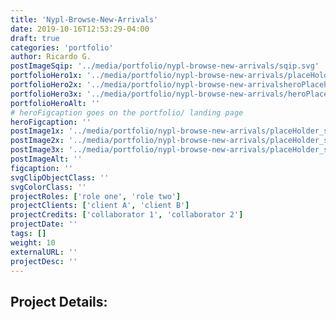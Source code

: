```yaml
---
title: 'Nypl-Browse-New-Arrivals'
date: 2019-10-16T12:53:29-04:00
draft: true
categories: 'portfolio'
author: Ricardo G.
postImageSqip: '../media/portfolio/nypl-browse-new-arrivals/sqip.svg'
portfolioHero1x: '../media/portfolio/nypl-browse-new-arrivals/placeHolder_sm.png'
portfolioHero2x: '../media/portfolio/nypl-browse-new-arrivalsheroPlaceholder@2x.png'
portfolioHero3x: '../media/portfolio/nypl-browse-new-arrivals/heroPlaceholder@3x.png'
portfolioHeroAlt: ''
# heroFigcaption goes on the portfolio/ landing page
heroFigcaption: ''
postImage1x: '../media/portfolio/nypl-browse-new-arrivals/placeHolder_sm.png'
postImage2x: '../media/portfolio/nypl-browse-new-arrivals/placeHolder_sm@2x.png'
postImage3x: '../media/portfolio/nypl-browse-new-arrivals/placeHolder_sm@3x.png'
postImageAlt: ''
figcaption: ''
svgClipObjectClass: ''
svgColorClass: ''
projectRoles: ['role one', 'role two']
projectClients: ['client A', 'client B']
projectCredits: ['collaborator 1', 'collaborator 2']
projectDate: ''
tags: []
weight: 10
externalURL: ''
projectDesc: ''
---
```

## Project Details:
